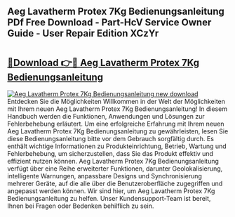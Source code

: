 ## Aeg Lavatherm Protex 7Kg Bedienungsanleitung PDf Free Download - Part-HcV Service Owner Guide - User Repair Edition XCzYr

# <h2><a href="http://df4u9d.blite.top/?on=Aeg+Lavatherm+Protex+7Kg+Bedienungsanleitung">🔗Download 👉🔴 Aeg Lavatherm Protex 7Kg Bedienungsanleitung</a></h2>

[![Aeg Lavatherm Protex 7Kg Bedienungsanleitung new download](https://i.imgur.com/lujVjoI.png)](http://df4u9d.blite.top/?on=Aeg+Lavatherm+Protex+7Kg+Bedienungsanleitung)
Entdecken Sie die Möglichkeiten Willkommen in der Welt der Möglichkeiten mit Ihrem neuen Aeg Lavatherm Protex 7Kg Bedienungsanleitung! In diesem Handbuch werden die Funktionen, Anwendungen und Lösungen zur Fehlerbehebung erläutert. Um eine erfolgreiche Erfahrung mit Ihrem neuen Aeg Lavatherm Protex 7Kg Bedienungsanleitung zu gewährleisten, lesen Sie diese Bedienungsanleitung bitte vor dem Gebrauch sorgfältig durch. Es enthält wichtige Informationen zu Produkteinrichtung, Betrieb, Wartung und Fehlerbehebung, um sicherzustellen, dass Sie das Produkt effektiv und effizient nutzen können. Aeg Lavatherm Protex 7Kg Bedienungsanleitung verfügt über eine Reihe erweiterter Funktionen, darunter Geolokalisierung, intelligente Warnungen, anpassbare Designs und Synchronisierung mehrerer Geräte, auf die alle über die Benutzeroberfläche zugegriffen und angepasst werden können. Wir sind hier, um Aeg Lavatherm Protex 7Kg Bedienungsanleitung zu helfen. Unser Kundensupport-Team ist bereit, Ihnen bei Fragen oder Bedenken behilflich zu sein.
